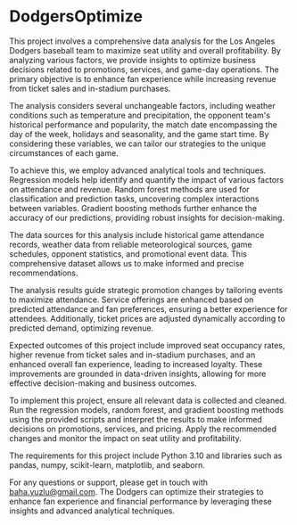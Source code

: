 # DodgersOptimize
This project involves a comprehensive data analysis for the Los Angeles Dodgers baseball team to maximize seat utility and overall profitability. By analyzing various factors, we provide insights to optimize business decisions related to promotions, services, and game-day operations. The primary objective is to enhance fan experience while increasing revenue from ticket sales and in-stadium purchases.

The analysis considers several unchangeable factors, including weather conditions such as temperature and precipitation, the opponent team's historical performance and popularity, the match date encompassing the day of the week, holidays and seasonality, and the game start time. By considering these variables, we can tailor our strategies to the unique circumstances of each game.

To achieve this, we employ advanced analytical tools and techniques. Regression models help identify and quantify the impact of various factors on attendance and revenue. Random forest methods are used for classification and prediction tasks, uncovering complex interactions between variables. Gradient boosting methods further enhance the accuracy of our predictions, providing robust insights for decision-making.

The data sources for this analysis include historical game attendance records, weather data from reliable meteorological sources, game schedules, opponent statistics, and promotional event data. This comprehensive dataset allows us to make informed and precise recommendations.

The analysis results guide strategic promotion changes by tailoring events to maximize attendance. Service offerings are enhanced based on predicted attendance and fan preferences, ensuring a better experience for attendees. Additionally, ticket prices are adjusted dynamically according to predicted demand, optimizing revenue.

Expected outcomes of this project include improved seat occupancy rates, higher revenue from ticket sales and in-stadium purchases, and an enhanced overall fan experience, leading to increased loyalty. These improvements are grounded in data-driven insights, allowing for more effective decision-making and business outcomes.

To implement this project, ensure all relevant data is collected and cleaned. Run the regression models, random forest, and gradient boosting methods using the provided scripts and interpret the results to make informed decisions on promotions, services, and pricing. Apply the recommended changes and monitor the impact on seat utility and profitability.

The requirements for this project include Python 3.10 and libraries such as pandas, numpy, scikit-learn, matplotlib, and seaborn.

For any questions or support, please get in touch with baha.yuzlu@gmail.com. The Dodgers can optimize their strategies to enhance fan experience and financial performance by leveraging these insights and advanced analytical techniques.
